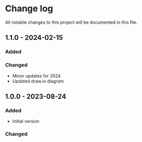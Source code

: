 # Change log

All notable changes to this project will be documented in this file.

## 1.1.0 - 2024-02-15

### Added

### Changed

+ Minor updates for 2024
+ Updated draw.io diagram

## 1.0.0 - 2023-08-24

### Added

+ Initial version

### Changed
